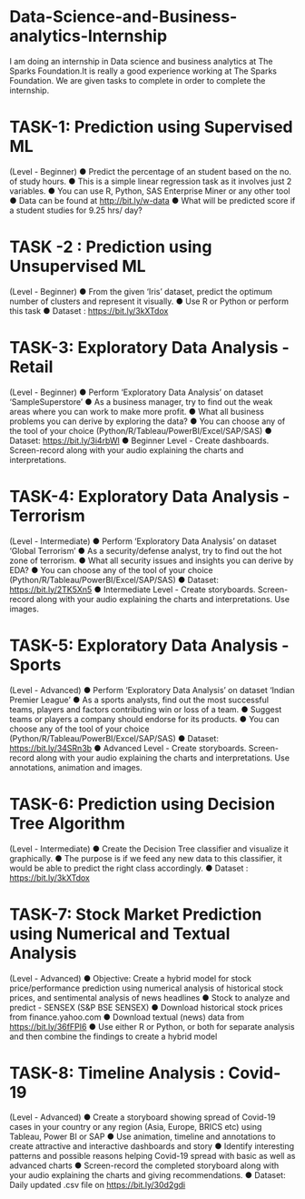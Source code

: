 # Data-Science-and-Business-analytics-Internship
I am doing an internship in Data science and business analytics at The Sparks Foundation.It is really a good experience working at The Sparks Foundation. 
We are given tasks to complete in order to complete the internship.

# TASK-1: Prediction using Supervised ML 
(Level - Beginner)
● Predict the percentage of an student based on the no. of study hours. 
● This is a simple linear regression task as it involves just 2 variables.
● You can use R, Python, SAS Enterprise Miner or any other tool 
● Data can be found at http://bit.ly/w-data
● What will be predicted score if a student studies for 9.25 hrs/ day? 

# TASK -2 : Prediction using Unsupervised ML
(Level - Beginner)
● From the given ‘Iris’ dataset, predict the optimum number of clusters 
and represent it visually. 
● Use R or Python or perform this task
● Dataset : https://bit.ly/3kXTdox

# TASK-3: Exploratory Data Analysis - Retail
(Level - Beginner)
● Perform ‘Exploratory Data Analysis’ on dataset ‘SampleSuperstore’ 
● As a business manager, try to find out the weak areas where you can 
work to make more profit. 
● What all business problems you can derive by exploring the data? 
● You can choose any of the tool of your choice 
(Python/R/Tableau/PowerBI/Excel/SAP/SAS) 
● Dataset: https://bit.ly/3i4rbWl
● Beginner Level - Create dashboards. Screen-record along with your 
audio explaining the charts and interpretations.

# TASK-4: Exploratory Data Analysis - Terrorism
(Level - Intermediate)
● Perform ‘Exploratory Data Analysis’ on dataset ‘Global Terrorism’ 
● As a security/defense analyst, try to find out the hot zone of terrorism. 
● What all security issues and insights you can derive by EDA? 
● You can choose any of the tool of your choice 
(Python/R/Tableau/PowerBI/Excel/SAP/SAS) 
● Dataset: https://bit.ly/2TK5Xn5
● Intermediate Level - Create storyboards. Screen-record along with 
your audio explaining the charts and interpretations. Use images.

# TASK-5: Exploratory Data Analysis - Sports
(Level - Advanced)
● Perform ‘Exploratory Data Analysis’ on dataset ‘Indian Premier League’ 
● As a sports analysts, find out the most successful teams, players and factors 
contributing win or loss of a team. 
● Suggest teams or players a company should endorse for its products. 
● You can choose any of the tool of your choice 
(Python/R/Tableau/PowerBI/Excel/SAP/SAS) 
● Dataset: https://bit.ly/34SRn3b
● Advanced Level - Create storyboards. Screen-record along with your audio 
explaining the charts and interpretations. Use annotations, animation and 
images.

# TASK-6: Prediction using Decision Tree Algorithm
(Level - Intermediate)
● Create the Decision Tree classifier and visualize it graphically. 
● The purpose is if we feed any new data to this classifier, it would be able to 
predict the right class accordingly. 
● Dataset : https://bit.ly/3kXTdox

# TASK-7: Stock Market Prediction using Numerical and Textual Analysis
(Level - Advanced)
● Objective: Create a hybrid model for stock price/performance 
prediction using numerical analysis of historical stock prices, and 
sentimental analysis of news headlines 
● Stock to analyze and predict - SENSEX (S&P BSE SENSEX)
● Download historical stock prices from finance.yahoo.com
● Download textual (news) data from https://bit.ly/36fFPI6
● Use either R or Python, or both for separate analysis and then 
combine the findings to create a hybrid model

# TASK-8: Timeline Analysis : Covid-19
(Level - Advanced)
● Create a storyboard showing spread of Covid-19 cases in your country or 
any region (Asia, Europe, BRICS etc) using Tableau, Power BI or SAP
● Use animation, timeline and annotations to create attractive and interactive 
dashboards and story
● Identify interesting patterns and possible reasons helping Covid-19 spread 
with basic as well as advanced charts
● Screen-record the completed storyboard along with your audio explaining the 
charts and giving recommendations.
● Dataset: Daily updated .csv file on https://bit.ly/30d2gdi
